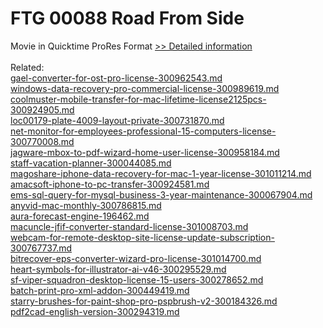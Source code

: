 # FTG 00088 Road From Side
Movie in Quicktime ProRes Format
[>> Detailed information](https://secure.shareit.com/shareit/product.html?productid=300652140&affiliateid=200057808)<br/><br/>Related:
<br />[gael-converter-for-ost-pro-license-300962543.md](https://github.com/downloadplanet/downloadplanet/blob/main/gael-converter-for-ost-pro-license-300962543.md)<br />[windows-data-recovery-pro-commercial-license-300989619.md](https://github.com/downloadplanet/downloadplanet/blob/main/windows-data-recovery-pro-commercial-license-300989619.md)<br />[coolmuster-mobile-transfer-for-mac-lifetime-license2125pcs-300924905.md](https://github.com/downloadplanet/downloadplanet/blob/main/coolmuster-mobile-transfer-for-mac-lifetime-license2125pcs-300924905.md)<br />[loc00179-plate-4009-layout-private-300731870.md](https://github.com/downloadplanet/downloadplanet/blob/main/loc00179-plate-4009-layout-private-300731870.md)<br />[net-monitor-for-employees-professional-15-computers-license-300770008.md](https://github.com/downloadplanet/downloadplanet/blob/main/net-monitor-for-employees-professional-15-computers-license-300770008.md)<br />[jagware-mbox-to-pdf-wizard-home-user-license-300958184.md](https://github.com/downloadplanet/downloadplanet/blob/main/jagware-mbox-to-pdf-wizard-home-user-license-300958184.md)<br />[staff-vacation-planner-300044085.md](https://github.com/downloadplanet/downloadplanet/blob/main/staff-vacation-planner-300044085.md)<br />[magoshare-iphone-data-recovery-for-mac-1-year-license-301011214.md](https://github.com/downloadplanet/downloadplanet/blob/main/magoshare-iphone-data-recovery-for-mac-1-year-license-301011214.md)<br />[amacsoft-iphone-to-pc-transfer-300924581.md](https://github.com/downloadplanet/downloadplanet/blob/main/amacsoft-iphone-to-pc-transfer-300924581.md)<br />[ems-sql-query-for-mysql-business-3-year-maintenance-300067904.md](https://github.com/downloadplanet/downloadplanet/blob/main/ems-sql-query-for-mysql-business-3-year-maintenance-300067904.md)<br />[anyvid-mac-monthly-300786815.md](https://github.com/downloadplanet/downloadplanet/blob/main/anyvid-mac-monthly-300786815.md)<br />[aura-forecast-engine-196462.md](https://github.com/downloadplanet/downloadplanet/blob/main/aura-forecast-engine-196462.md)<br />[macuncle-jfif-converter-standard-license-301008703.md](https://github.com/downloadplanet/downloadplanet/blob/main/macuncle-jfif-converter-standard-license-301008703.md)<br />[webcam-for-remote-desktop-site-license-update-subscription-300767737.md](https://github.com/downloadplanet/downloadplanet/blob/main/webcam-for-remote-desktop-site-license-update-subscription-300767737.md)<br />[bitrecover-eps-converter-wizard-pro-license-301014700.md](https://github.com/downloadplanet/downloadplanet/blob/main/bitrecover-eps-converter-wizard-pro-license-301014700.md)<br />[heart-symbols-for-illustrator-ai-v46-300295529.md](https://github.com/downloadplanet/downloadplanet/blob/main/heart-symbols-for-illustrator-ai-v46-300295529.md)<br />[sf-viper-squadron-desktop-license-15-users-300278652.md](https://github.com/downloadplanet/downloadplanet/blob/main/sf-viper-squadron-desktop-license-15-users-300278652.md)<br />[batch-print-pro-xml-addon-300449419.md](https://github.com/downloadplanet/downloadplanet/blob/main/batch-print-pro-xml-addon-300449419.md)<br />[starry-brushes-for-paint-shop-pro-pspbrush-v2-300184326.md](https://github.com/downloadplanet/downloadplanet/blob/main/starry-brushes-for-paint-shop-pro-pspbrush-v2-300184326.md)<br />[pdf2cad-english-version-300294319.md](https://github.com/downloadplanet/downloadplanet/blob/main/pdf2cad-english-version-300294319.md)